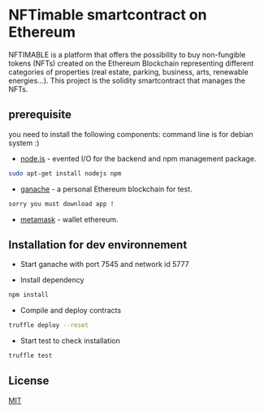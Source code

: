 # NFTimable smartcontract on Ethereum

NFTIMABLE is a platform that offers the possibility to buy non-fungible tokens (NFTs) created on the Ethereum Blockchain representing different categories of properties (real estate, parking, business, arts, renewable energies...).
This project is the solidity smartcontract that manages the NFTs.


## prerequisite

you need to install the following components:
command line is for debian system :)

* [node.js](https://nodejs.org/en/) - evented I/O for the backend and npm management package.
```sh
sudo apt-get install nodejs npm
```
* [ganache](https://www.trufflesuite.com/ganache) - a personal Ethereum blockchain for test.
```sh
sorry you must download app !
```
- [metamask](https://metamask.io/download.html) - wallet ethereum.

## Installation for dev environnement

* Start ganache with port 7545 and network id 5777

* Install dependency
```sh
npm install
```
* Compile and deploy contracts

```sh
truffle deploy --reset
```
* Start test to check installation
```sh
truffle test
```

## License
[MIT](https://choosealicense.com/licenses/mit/)
